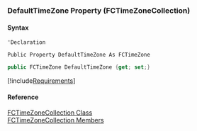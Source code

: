 ﻿### DefaultTimeZone Property (FCTimeZoneCollection)

#### Syntax

```vbnet
'Declaration

Public Property DefaultTimeZone As FCTimeZone
```

```csharp
public FCTimeZone DefaultTimeZone {get; set;}
```

[!include[Requirements](../partials/requirements.md)]

#### Reference

[FCTimeZoneCollection Class](fcSDK~FChoice.Foundation.Clarify.DataObjects.FCTimeZoneCollection.md)  
[FCTimeZoneCollection Members](fcSDK~FChoice.Foundation.Clarify.DataObjects.FCTimeZoneCollection_members.md)